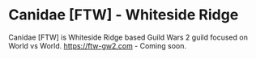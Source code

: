 # Canidae [FTW] - Whiteside Ridge
Canidae [FTW] is Whiteside Ridge based Guild Wars 2 guild focused on World vs World.
https://ftw-gw2.com - Coming soon.
